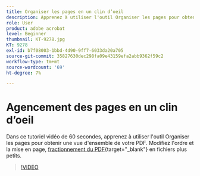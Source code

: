 ```yaml
---
title: Organiser les pages en un clin d’oeil
description: Apprenez à utiliser l'outil Organiser les pages pour obtenir une vue d'ensemble de votre PDF
role: User
product: adobe acrobat
level: Beginner
thumbnail: KT-9278.jpg
KT: 9278
exl-id: b7f08003-1bbd-4d90-9ff7-6033da20a705
source-git-commit: 35827630dec298fa09e43159efa2abb9362f59c2
workflow-type: tm+mt
source-wordcount: '69'
ht-degree: 7%

---
```


# Agencement des pages en un clin d’oeil

Dans ce tutoriel vidéo de 60 secondes, apprenez à utiliser l&#39;outil Organiser les pages pour obtenir une vue d&#39;ensemble de votre PDF. Modifiez l&#39;ordre et la mise en page, [fractionnement du PDF](https://www.adobe.com/fr/acrobat/online/split-pdf.html){target=&quot;_blank&quot;} en fichiers plus petits.

>[!VIDEO](https://video.tv.adobe.com/v/338278?hidetitle=true)
